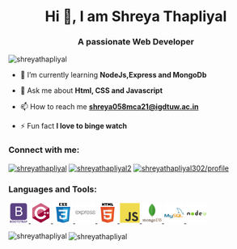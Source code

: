 <h1 align="center">Hi 👋, I am Shreya Thapliyal</h1>
<h3 align="center">A passionate Web Developer</h3>

<p align="left"> <img src="https://komarev.com/ghpvc/?username=shreyathapliyal&label=Profile%20views&color=0e75b6&style=flat" alt="shreyathapliyal" /> </p>

- 🌱 I’m currently learning **NodeJs,Express and MongoDb**

- 💬 Ask me about **Html, CSS and Javascript**

- 📫 How to reach me **shreya058mca21@igdtuw.ac.in**

- ⚡ Fun fact **I love to binge watch**

<h3 align="left">Connect with me:</h3>
<p align="left">
<a href="https://linkedin.com/in/shreyathapliyal" target="blank"><img align="center" src="https://raw.githubusercontent.com/rahuldkjain/github-profile-readme-generator/master/src/images/icons/Social/linked-in-alt.svg" alt="shreyathapliyal" height="30" width="40" /></a>
<a href="https://www.hackerrank.com/shreyathapliyal2" target="blank"><img align="center" src="https://raw.githubusercontent.com/rahuldkjain/github-profile-readme-generator/master/src/images/icons/Social/hackerrank.svg" alt="shreyathapliyal2" height="30" width="40" /></a>
<a href="https://auth.geeksforgeeks.org/user/shreyathapliyal302/profile" target="blank"><img align="center" src="https://raw.githubusercontent.com/rahuldkjain/github-profile-readme-generator/master/src/images/icons/Social/geeks-for-geeks.svg" alt="shreyathapliyal302/profile" height="30" width="40" /></a>
</p>

<h3 align="left">Languages and Tools:</h3>
<p align="left"> <a href="https://getbootstrap.com" target="_blank" rel="noreferrer"> <img src="https://raw.githubusercontent.com/devicons/devicon/master/icons/bootstrap/bootstrap-plain-wordmark.svg" alt="bootstrap" width="40" height="40"/> </a> <a href="https://www.w3schools.com/cpp/" target="_blank" rel="noreferrer"> <img src="https://raw.githubusercontent.com/devicons/devicon/master/icons/cplusplus/cplusplus-original.svg" alt="cplusplus" width="40" height="40"/> </a> <a href="https://www.w3schools.com/css/" target="_blank" rel="noreferrer"> <img src="https://raw.githubusercontent.com/devicons/devicon/master/icons/css3/css3-original-wordmark.svg" alt="css3" width="40" height="40"/> </a> <a href="https://expressjs.com" target="_blank" rel="noreferrer"> <img src="https://raw.githubusercontent.com/devicons/devicon/master/icons/express/express-original-wordmark.svg" alt="express" width="40" height="40"/> </a> <a href="https://www.w3.org/html/" target="_blank" rel="noreferrer"> <img src="https://raw.githubusercontent.com/devicons/devicon/master/icons/html5/html5-original-wordmark.svg" alt="html5" width="40" height="40"/> </a> <a href="https://developer.mozilla.org/en-US/docs/Web/JavaScript" target="_blank" rel="noreferrer"> <img src="https://raw.githubusercontent.com/devicons/devicon/master/icons/javascript/javascript-original.svg" alt="javascript" width="40" height="40"/> </a> <a href="https://www.mongodb.com/" target="_blank" rel="noreferrer"> <img src="https://raw.githubusercontent.com/devicons/devicon/master/icons/mongodb/mongodb-original-wordmark.svg" alt="mongodb" width="40" height="40"/> </a> <a href="https://www.mysql.com/" target="_blank" rel="noreferrer"> <img src="https://raw.githubusercontent.com/devicons/devicon/master/icons/mysql/mysql-original-wordmark.svg" alt="mysql" width="40" height="40"/> </a> <a href="https://nodejs.org" target="_blank" rel="noreferrer"> <img src="https://raw.githubusercontent.com/devicons/devicon/master/icons/nodejs/nodejs-original-wordmark.svg" alt="nodejs" width="40" height="40"/> </a> </p>

<p><img align="left" src="https://github-readme-stats.vercel.app/api/top-langs?username=shreyathapliyal&show_icons=true&locale=en&layout=compact" alt="shreyathapliyal" /></p>

<p>&nbsp;<img align="center" src="https://github-readme-stats.vercel.app/api?username=shreyathapliyal&show_icons=true&locale=en" alt="shreyathapliyal" /></p>
